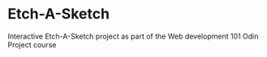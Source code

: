 # Etch-A-Sketch

Interactive Etch-A-Sketch project as part of the Web development 101 Odin Project course
